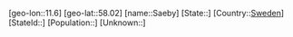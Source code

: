 ﻿---
location: [58.02,11.6]
type: City
tags:
- geo/City


SpocWebEntityId: 34718
isDeleted: false
confidential: public

---
[geo-lon::11.6]
[geo-lat::58.02]
[name::Saeby]
[State::]
[Country::[Sweden](geo/Continent/Europe/Sweden.md)]
[StateId::]
[Population::]
[Unknown::]

